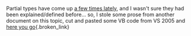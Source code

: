 Partial types have come up [a few times lately](http://www.panopticoncentral.net/archive/2004/07/13/1403.aspx), and I wasn't sure they had been explained/defined before... so, I stole some prose from another document on this topic, cut and pasted some VB code from VS 2005 and [here you go](http://weblogs.asp.net/duncanma/articles/184459.aspx){.broken_link}